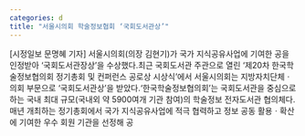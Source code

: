 ```yaml
---
categories: d
title: "서울시의회 학술정보협회 ‘국회도서관상’"
---
```

[시정일보 문명혜 기자] 서울시의회(의장 김현기)가 국가 지식공유사업에 기여한 공을 인정받아 ‘국회도서관장상’을 수상했다.최근 국회도서관 주관으로 열린 ‘제20차 한국학술정보협의회 정기총회 및 컨퍼런스 공로상 시상식’에서 서울시의회는 지방자치단체ㆍ의회 부문으로 ‘국회도서관상’을 받았다.‘한국학술정보협의회’는 국회도서관을 중심으로 하는 국내 최대 규모(국내외 약 5900여개 기관 참여)의 학술정보 전자도서관 협의체다.매년 개최하는 정기총회에서 국가 지식공유사업에 적극 협력하고 정보 공동 활용ㆍ확산에 기여한 우수 회원 기관을 선정해 공